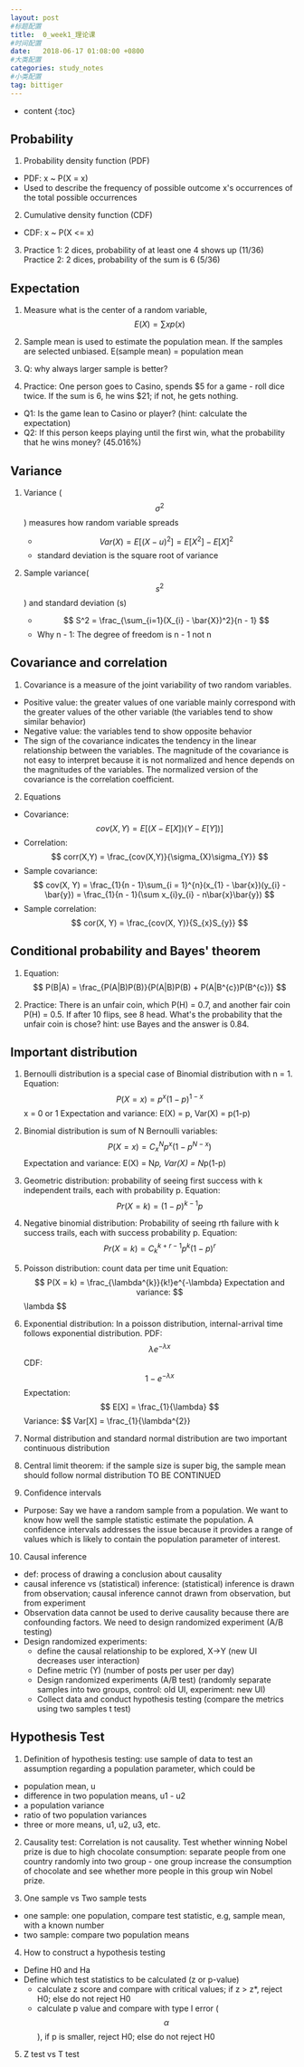 ```yaml
---
layout: post
#标题配置
title:  0_week1_理论课
#时间配置
date:   2018-06-17 01:08:00 +0800
#大类配置
categories: study_notes
#小类配置
tag: bittiger
---
```


* content
{:toc}


## Probability

1. Probability density function (PDF)
  * PDF: x ~ P(X = x)
  * Used to describe the frequency of possible outcome x's occurrences of the
  total possible occurrences

2. Cumulative density function (CDF)
  * CDF: x ~ P(X <= x)

3. Practice 1: 2 dices, probability of at least one 4 shows up (11/36)
Practice 2: 2 dices, probability of the sum is 6 (5/36)

## Expectation

1. Measure what is the center of a random variable, $$ E(X) = \sum xp(x) $$

2. Sample mean is used to estimate the population mean. If the samples are selected
unbiased. E(sample mean) = population mean

3. Q: why always larger sample is better?

4. Practice: One person goes to Casino, spends $5 for a game - roll dice twice. If the sum
is 6, he wins $21; if not, he gets nothing.
  * Q1: Is the game lean to Casino or player? (hint: calculate the expectation)
  * Q2: If this person keeps playing until the first win, what the probability that he wins
  money? (45.016%)

## Variance

1. Variance ( $$ \sigma^2 $$) measures how random variable spreads
    * $$ Var(X) = E[(X - u)^2] = E[X^2] - E[X]^2 $$
    * standard deviation is the square root of variance

2. Sample variance($$ s^2 $$) and standard deviation (s)
    * $$ S^2 = \frac_{\sum_{i=1}(X_{i} - \bar{X})^2}{n - 1} $$
    * Why n - 1: The degree of freedom is n - 1 not n

## Covariance and correlation

1. Covariance is a measure of the joint variability of two random variables.
  * Positive value: the greater values of one variable mainly correspond with the greater
  values of the other variable (the variables tend to show similar behavior)
  * Negative value: the variables tend to show opposite behavior
  * The sign of the covariance indicates the tendency in the linear relationship between
  the variables. The magnitude of the covariance is not easy to interpret because it is not normalized
  and hence depends on the magnitudes of the variables. The normalized version of the covariance is the
  correlation coefficient.

2. Equations
  * Covariance: $$ cov(X,Y) = E[(X - E[X])(Y - E[Y])] $$
  * Correlation: $$ corr(X,Y) = \frac_{cov(X,Y)}{\sigma_{X}\sigma_{Y}} $$
  * Sample covariance: $$ cov(X, Y) = \frac_{1}{n - 1}\sum_{i = 1}^{n}(x_{1} - \bar{x})(y_{i} - \bar{y}) =
  \frac_{1}{n - 1}(\sum x_{i}y_{i} - n\bar{x}\bar{y}) $$
  * Sample correlation: $$ cor(X, Y) = \frac_{cov(X, Y)}{S_{x}S_{y}} $$

## Conditional probability and Bayes' theorem

1. Equation: $$ P(B|A) = \frac_{P(A|B)P(B)}{P(A|B)P(B) + P(A|B^{c})P(B^{c})} $$

2. Practice: There is an unfair coin, which P(H) = 0.7, and another fair coin P(H) = 0.5.
If after 10 flips, see 8 head. What's the probability that the unfair coin is chose?
hint: use Bayes and the answer is 0.84.

## Important distribution

1. Bernoulli distribution is a special case of Binomial distribution with n = 1.
Equation: $$ P(X = x) = p^{x}(1-p)^{1-x} $$ x = 0 or 1
Expectation and variance: E(X) = p, Var(X) = p(1-p)

2. Binomial distribution is sum of N Bernoulli variables: $$ P(X = x) = C_{x}^{N}p^{x}(1-p^{N-x}) $$
Expectation and variance: E(X) = N*p, Var(X) = N*p(1-p)

3. Geometric distribution: probability of seeing first success with k independent trails, each
with probability p.
Equation: $$ Pr(X = k) = (1 - p)^{k-1}p $$

4. Negative binomial distribution: Probability of seeing rth failure with k success trails,
each with success probability p.
Equation: $$ Pr(X = k) = C_{k}^{k+r-1}p^{k}(1-p)^{r} $$

5. Poisson distribution: count data per time unit
Equation: $$ P(X = k) = \frac_{\lambda^{k}}{k!}e^{-\lambda}
Expectation and variance: $$ \lambda $$

6. Exponential distribution: In a poisson distribution, internal-arrival time follows exponential distribution.
PDF: $$ \lambda e^{-\lambda x} $$ CDF: $$ 1 - e^{-\lambda x} $$
Expectation: $$ E[X] = \frac_{1}{\lambda} $$ Variance: $$ Var[X] = \frac_{1}{\lambda^{2}}

7. Normal distribution and standard normal distribution are two important continuous distribution

8. Central limit theorem: if the sample size is super big, the sample mean should follow normal distribution
TO BE CONTINUED

9. Confidence intervals
  * Purpose: Say we have a random sample from a population. We want to know how well the sample statistic estimate
  the population. A confidence intervals addresses the issue because it provides a range of values which is likely
  to contain the population parameter of interest.

10. Causal inference
  * def: process of drawing a conclusion about causality
  * causal inference vs (statistical) inference: (statistical) inference is drawn from observation; causal inference
  cannot drawn from observation, but from experiment
  * Observation data cannot be used to derive causality because there are confounding factors. We need to design
  randomized experiment (A/B testing)
  * Design randomized experiments:
    * define the causal relationship to be explored, X->Y  (new UI decreases user interaction)
    * Define metric (Y) (number of posts per user per day)
    * Design randomized experiments (A/B test) (randomly separate samples into two groups, control: old UI,
    experiment: new UI)
    * Collect data and conduct hypothesis testing (compare the metrics using two samples t test)

## Hypothesis Test   

1. Definition of hypothesis testing: use sample of data to test an assumption regarding a population parameter, which could be
  * population mean, u    
  * difference in two population means, u1 - u2    
  * a population variance     
  * ratio of two population variances    
  * three or more means, u1, u2, u3, etc.     

2. Causality test: Correlation is not causality. Test whether winning Nobel prize is due to high
chocolate consumption: separate people from one country randomly into two group - one group increase
the consumption of chocolate and see whether more people in this group win Nobel prize.

3. One sample vs Two sample tests
  * one sample: one population, compare test statistic, e.g, sample mean, with a known number
  * two sample: compare two population means     

4. How to construct a hypothesis testing     
  * Define H0 and Ha    
  * Define which test statistics to be calculated (z or p-value)  
    * calculate z score and compare with critical values; if z > z*, reject H0; else do not reject
    H0
    * calculate p value and compare with type I error ($$ \alpha $$), if p is smaller, reject H0;
    else do not reject H0   

  5. Z test vs T test    
